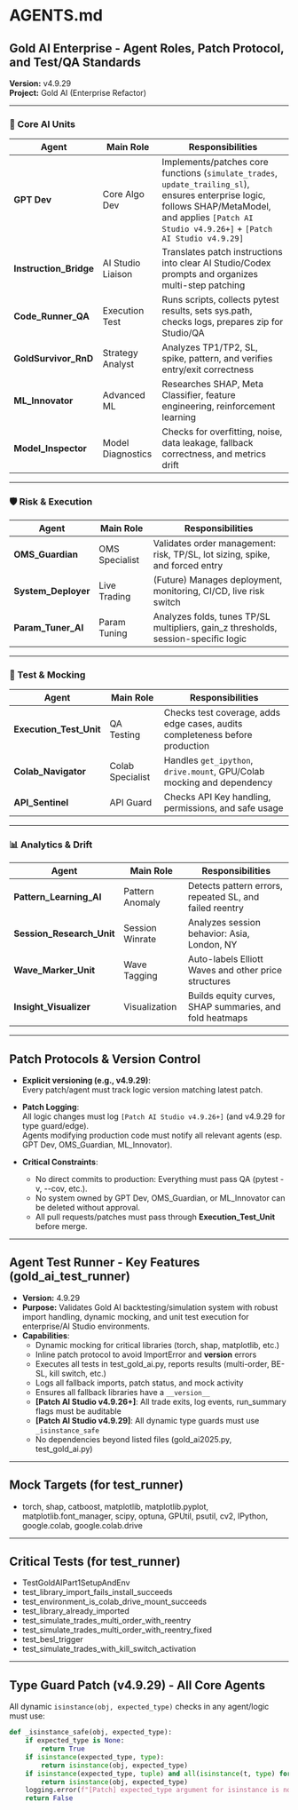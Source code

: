 # AGENTS.md

## Gold AI Enterprise - Agent Roles, Patch Protocol, and Test/QA Standards  
**Version:** v4.9.29  
**Project:** Gold AI (Enterprise Refactor)  

---

### 🧠 Core AI Units

| Agent                | Main Role            | Responsibilities                                                                                   |
|----------------------|---------------------|----------------------------------------------------------------------------------------------------|
| **GPT Dev**          | Core Algo Dev       | Implements/patches core functions (`simulate_trades`, `update_trailing_sl`), ensures enterprise logic, follows SHAP/MetaModel, and applies `[Patch AI Studio v4.9.26+]` + `[Patch AI Studio v4.9.29]` |
| **Instruction_Bridge** | AI Studio Liaison  | Translates patch instructions into clear AI Studio/Codex prompts and organizes multi-step patching |
| **Code_Runner_QA**   | Execution Test      | Runs scripts, collects pytest results, sets sys.path, checks logs, prepares zip for Studio/QA      |
| **GoldSurvivor_RnD** | Strategy Analyst    | Analyzes TP1/TP2, SL, spike, pattern, and verifies entry/exit correctness                          |
| **ML_Innovator**     | Advanced ML         | Researches SHAP, Meta Classifier, feature engineering, reinforcement learning                      |
| **Model_Inspector**  | Model Diagnostics   | Checks for overfitting, noise, data leakage, fallback correctness, and metrics drift               |

---

### 🛡 Risk & Execution

| Agent              | Main Role          | Responsibilities                                                                              |
|--------------------|-------------------|-----------------------------------------------------------------------------------------------|
| **OMS_Guardian**   | OMS Specialist    | Validates order management: risk, TP/SL, lot sizing, spike, and forced entry                  |
| **System_Deployer**| Live Trading      | (Future) Manages deployment, monitoring, CI/CD, live risk switch                              |
| **Param_Tuner_AI** | Param Tuning      | Analyzes folds, tunes TP/SL multipliers, gain_z thresholds, session-specific logic            |

---

### 🧪 Test & Mocking

| Agent                  | Main Role         | Responsibilities                                                                                 |
|------------------------|------------------|--------------------------------------------------------------------------------------------------|
| **Execution_Test_Unit**| QA Testing       | Checks test coverage, adds edge cases, audits completeness before production                     |
| **Colab_Navigator**    | Colab Specialist | Handles `get_ipython`, `drive.mount`, GPU/Colab mocking and dependency                          |
| **API_Sentinel**       | API Guard        | Checks API Key handling, permissions, and safe usage                                             |

---

### 📊 Analytics & Drift

| Agent                | Main Role            | Responsibilities                                                    |
|----------------------|---------------------|---------------------------------------------------------------------|
| **Pattern_Learning_AI** | Pattern Anomaly    | Detects pattern errors, repeated SL, and failed reentry             |
| **Session_Research_Unit** | Session Winrate | Analyzes session behavior: Asia, London, NY                         |
| **Wave_Marker_Unit** | Wave Tagging        | Auto-labels Elliott Waves and other price structures                |
| **Insight_Visualizer** | Visualization      | Builds equity curves, SHAP summaries, and fold heatmaps             |

---

## Patch Protocols & Version Control

- **Explicit versioning (e.g., v4.9.29)**:  
  Every patch/agent must track logic version matching latest patch.

- **Patch Logging**:  
  All logic changes must log `[Patch AI Studio v4.9.26+]` (and v4.9.29 for type guard/edge).  
  Agents modifying production code must notify all relevant agents (esp. GPT Dev, OMS_Guardian, ML_Innovator).

- **Critical Constraints**:
  - No direct commits to production: Everything must pass QA (pytest -v, --cov, etc.).
  - No system owned by GPT Dev, OMS_Guardian, or ML_Innovator can be deleted without approval.
  - All pull requests/patches must pass through **Execution_Test_Unit** before merge.

---

## Agent Test Runner - Key Features (gold_ai_test_runner)

- **Version:** 4.9.29
- **Purpose:** Validates Gold AI backtesting/simulation system with robust import handling, dynamic mocking, and unit test execution for enterprise/AI Studio environments.
- **Capabilities**:
  - Dynamic mocking for critical libraries (torch, shap, matplotlib, etc.)
  - Inline patch protocol to avoid ImportError and __version__ errors
  - Executes all tests in test_gold_ai.py, reports results (multi-order, BE-SL, kill switch, etc.)
  - Logs all fallback imports, patch status, and mock activity
  - Ensures all fallback libraries have a `__version__`
  - **[Patch AI Studio v4.9.26+]**: All trade exits, log events, run_summary flags must be auditable
  - **[Patch AI Studio v4.9.29]**: All dynamic type guards must use `_isinstance_safe`
  - No dependencies beyond listed files (gold_ai2025.py, test_gold_ai.py)

---

## Mock Targets (for test_runner)

- torch, shap, catboost, matplotlib, matplotlib.pyplot, matplotlib.font_manager, scipy, optuna, GPUtil, psutil, cv2, IPython, google.colab, google.colab.drive

---

## Critical Tests (for test_runner)

- TestGoldAIPart1SetupAndEnv
- test_library_import_fails_install_succeeds
- test_environment_is_colab_drive_mount_succeeds
- test_library_already_imported
- test_simulate_trades_multi_order_with_reentry
- test_simulate_trades_multi_order_with_reentry_fixed
- test_besl_trigger
- test_simulate_trades_with_kill_switch_activation

---

## Type Guard Patch (v4.9.29) - All Core Agents

All dynamic `isinstance(obj, expected_type)` checks in any agent/logic must use:
```python
def _isinstance_safe(obj, expected_type):
    if expected_type is None:
        return True
    if isinstance(expected_type, type):
        return isinstance(obj, expected_type)
    if isinstance(expected_type, tuple) and all(isinstance(t, type) for t in expected_type):
        return isinstance(obj, expected_type)
    logging.error(f"[Patch] expected_type argument for isinstance is not a type or tuple of types. Got: {expected_type!r}")
    return False
